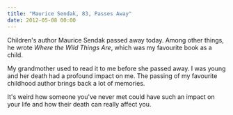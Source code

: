 ```yaml
---
title: "Maurice Sendak, 83, Passes Away"
date: 2012-05-08 00:00
---
```


Children's author Maurice Sendak passed away today. Among other things, he wrote _Where the Wild Things Are_, which was my favourite book as a child.<!--more-->

My grandmother used to read it to me before she passed away. I was young and her death had a profound impact on me. The passing of my favourite childhood author brings back a lot of memories.

It's weird how someone you've never met could have such an impact on your life and how their death can really affect you.

<!-- more -->
